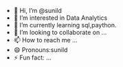 - 👋 Hi, I’m @sunild
- 👀 I’m interested in Data Analytics
- 🌱 I’m currently learning sql,paython.
- 💞️ I’m looking to collaborate on ...
- 📫 How to reach me ...
- 😄 Pronouns:sunild
- ⚡ Fun fact: ...

<!---
SunilD7588/SunilD7588 is a ✨ special ✨ repository because its `README.md` (this file) appears on your GitHub profile.
You can click the Preview link to take a look at your changes.
--->
